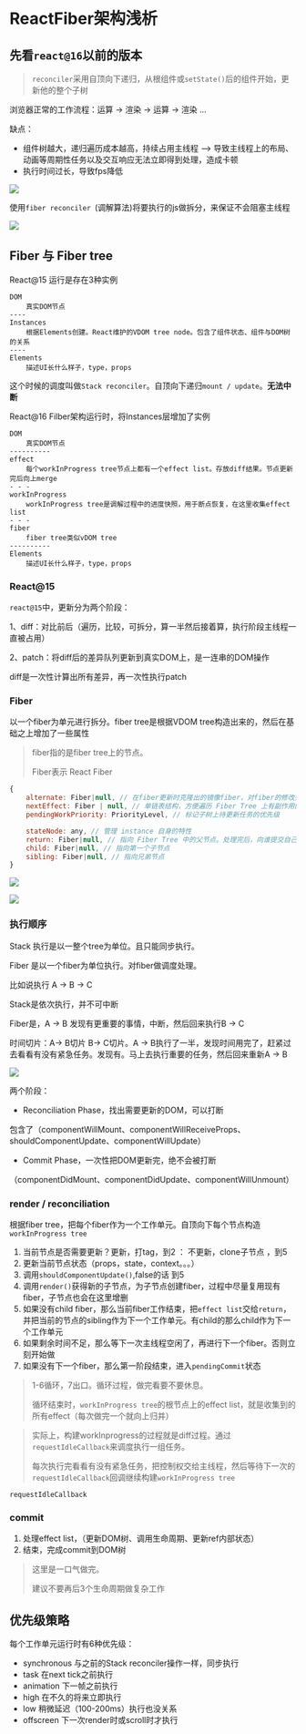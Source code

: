 # ReactFiber架构浅析



## 先看`react@16`以前的版本 ##

> `reconciler`采用自顶向下递归，从根组件或`setState()`后的组件开始，更新他的整个子树



浏览器正常的工作流程：运算 -> 渲染  -> 运算 -> 渲染 ...

缺点：

- 组件树越大，递归遍历成本越高，持续占用主线程 --> 导致主线程上的布局、动画等周期性任务以及交互响应无法立即得到处理，造成卡顿
- 执行时间过长，导致fps降低

![](https://file.wangsijie.top/share/3.png)



使用`fiber reconciler `(调解算法)将要执行的js做拆分，来保证不会阻塞主线程



![](https://file.wangsijie.top/share/4.png)



## Fiber 与 Fiber tree ##

React@15 运行是存在3种实例

```
DOM
	真实DOM节点
----
Instances
	根据Elements创建。React维护的VDOM tree node。包含了组件状态、组件与DOM树的关系
----
Elements
	描述UI长什么样子，type，props
```

这个时候的调度叫做`Stack reconciler`。自顶向下递归`mount / update`。**无法中断**



React@16 Filber架构运行时，将Instances层增加了实例

```
DOM
	真实DOM节点
----------
effect
	每个workInProgress tree节点上都有一个effect list。存放diff结果。节点更新完后向上merge
- - - 
workInProgress
	workInProgress tree是调解过程中的进度快照，用于断点恢复，在这里收集effect list
- - -
fiber
	fiber tree类似vDOM tree
----------
Elements
	描述UI长什么样子，type，props
```





### React@15 ###

`react@15`中，更新分为两个阶段：

1、diff：对比前后（遍历，比较，可拆分，算一半然后接着算，执行阶段主线程一直被占用）

2、patch：将diff后的差异队列更新到真实DOM上，是一连串的DOM操作

diff是一次性计算出所有差异，再一次性执行patch



###   Fiber ###

以一个fiber为单元进行拆分。fiber tree是根据VDOM tree构造出来的，然后在基础之上增加了一些属性

> fiber指的是fiber tree上的节点。
>
> Fiber表示 React Fiber

```javascript
{
    alternate: Fiber|null, // 在fiber更新时克隆出的镜像fiber，对fiber的修改会标记在这个fiber上
    nextEffect: Fiber | null, // 单链表结构，方便遍历 Fiber Tree 上有副作用的节点
    pendingWorkPriority: PriorityLevel, // 标记子树上待更新任务的优先级

	stateNode: any, // 管理 instance 自身的特性
    return: Fiber|null, // 指向 Fiber Tree 中的父节点。处理完后，向谁提交自己的effect list
    child: Fiber|null, // 指向第一个子节点
    sibling: Fiber|null, // 指向兄弟节点
}
```



![](https://file.wangsijie.top/share/5.png)

![](https://file.wangsijie.top/share/7.png)

### 执行顺序 ###

Stack 执行是以一整个tree为单位。且只能同步执行。

Fiber 是以一个fiber为单位执行。对fiber做调度处理。

比如说执行 A -> B -> C

Stack是依次执行，并不可中断

Fiber是，A -> B 发现有更重要的事情，中断，然后回来执行B -> C



时间切片：A-> B切片 B-> C切片。A -> B执行了一半，发现时间用完了，赶紧过去看看有没有紧急任务。发现有。马上去执行重要的任务，然后回来重新A -> B

![ ](https://file.wangsijie.top/share/6.jpg)



两个阶段：

- Reconciliation Phase，找出需要更新的DOM，可以打断

包含了（componentWillMount、componentWillReceiveProps、shouldComponentUpdate、componentWillUpdate）

- Commit Phase，一次性把DOM更新完，绝不会被打断

（componentDidMount、componentDidUpdate、componentWillUnmount）



### render / reconciliation ###

根据fiber tree，把每个fiber作为一个工作单元。自顶向下每个节点构造`workInProgress tree`

1. 当前节点是否需要更新？更新，打tag，到2 ： 不更新，clone子节点 ，到5
2. 更新当前节点状态（props，state，context。。。）
3. 调用`shouldComponentUpdate()`,false的话 到5
4. 调用`render()`获得新的子节点，为子节点创建fiber，过程中尽量复用现有fiber，子节点也会在这里增删
5. 如果没有child fiber，那么当前fiber工作结束，把`effect list`交给`return`，并把当前的节点的sibling作为下一个工作单元。有child的那么child作为下一个工作单元
6. 如果剩余时间不足，那么等下一次主线程空闲了，再进行下一个fiber。否则立刻开始做
7. 如果没有下一个fiber，那么第一阶段结束，进入`pendingCommit`状态



>  1-6循环，7出口。循环过程，做完看要不要休息。
>
> 循环结束时，`workInProgress tree`的根节点上的effect list，就是收集到的所有effect（每次做完一个就向上归并）



> 实际上，构建workInprogress的过程就是diff过程。通过`requestIdleCallback`来调度执行一组任务。
>
> 每次执行完看看有没有紧急任务，把控制权交给主线程，然后等待下一次的`requestIdleCallback`回调继续构建`workInProgress tree`



`requestIdleCallback`



### commit ###

1. 处理effect list，（更新DOM树、调用生命周期、更新ref内部状态）
2. 结束，完成commit到DOM树

> 这里是一口气做完。
>
> 建议不要再后3个生命周期做复杂工作



## 优先级策略 ##

每个工作单元运行时有6种优先级：

- synchronous 与之前的Stack reconciler操作一样，同步执行
- task 在next tick之前执行
- animation 下一帧之前执行
- high 在不久的将来立即执行
- low 稍微延迟（100-200ms）执行也没关系
- offscreen 下一次render时或scroll时才执行

